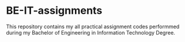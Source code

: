 # BE-IT-assignments
This repository contains my all practical assignment codes performmed during my Bachelor of Engineering in Information Technology Degree.
